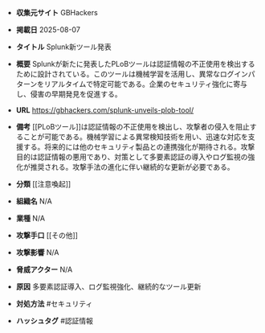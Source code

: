 - **収集元サイト**
GBHackers

- **掲載日**
2025-08-07

- **タイトル**
Splunk新ツール発表

- **概要**
Splunkが新たに発表したPLoBツールは認証情報の不正使用を検出するために設計されている。このツールは機械学習を活用し、異常なログインパターンをリアルタイムで特定可能である。企業のセキュリティ強化に寄与し、侵害の早期発見を促進する。

- **URL**
https://gbhackers.com/splunk-unveils-plob-tool/

- **備考**
[[PLoBツール]]は認証情報の不正使用を検出し、攻撃者の侵入を阻止することが可能である。機械学習による異常検知技術を用い、迅速な対応を支援する。将来的には他のセキュリティ製品との連携強化が期待される。攻撃目的は認証情報の悪用であり、対策として多要素認証の導入やログ監視の強化が推奨される。攻撃手法の進化に伴い継続的な更新が必要である。

- **分類**
[[注意喚起]]

- **組織名**
N/A

- **業種**
N/A

- **攻撃手口**
[[その他]]

- **攻撃影響**
N/A

- **脅威アクター**
N/A

- **原因**
多要素認証導入、ログ監視強化、継続的なツール更新

- **対処方法**
#セキュリティ

- **ハッシュタグ**
#認証情報
